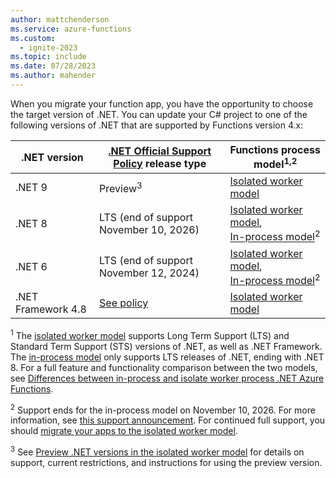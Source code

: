 ```yaml
---
author: mattchenderson
ms.service: azure-functions
ms.custom:
  - ignite-2023
ms.topic: include
ms.date: 07/28/2023
ms.author: mahender
---
```


When you migrate your function app, you have the opportunity to choose the target version of .NET. You can update your C# project to one of the following versions of .NET that are supported by Functions version 4.x: 

| .NET version | [.NET Official Support Policy] release type |  Functions process model<sup>1,2</sup> | 
| --- | --- | --- |
| .NET 9 | Preview<sup>3</sup>  | [Isolated worker model] | 
| .NET 8 | LTS (end of support November 10, 2026) | [Isolated worker model],<br/>[In-process model]<sup>2</sup>  | 
| .NET 6 | LTS (end of support November 12, 2024) |  [Isolated worker model],<br/>[In-process model]<sup>2</sup>  | 
| .NET Framework 4.8 | [See policy][netfxpolicy] | [Isolated worker model] |  

<sup>1</sup> The [isolated worker model] supports Long Term Support (LTS) and Standard Term Support (STS) versions of .NET, as well as .NET Framework. The [in-process model] only supports LTS releases of .NET, ending with .NET 8. For a full feature and functionality comparison between the two models, see [Differences between in-process and isolate worker process .NET Azure Functions](../articles/azure-functions/dotnet-isolated-in-process-differences.md). 

<sup>2</sup> Support ends for the in-process model on November 10, 2026. For more information, see [this support announcement](https://aka.ms/azure-functions-retirements/in-process-model). For continued full support, you should  [migrate your apps to the isolated worker model](../articles/azure-functions/migrate-dotnet-to-isolated-model.md).

<sup>3</sup> See [Preview .NET versions in the isolated worker model](../articles/azure-functions/dotnet-isolated-process-guide.md#preview-net-versions) for details on support, current restrictions, and instructions for using the preview version.

[.NET Official Support Policy]: https://dotnet.microsoft.com/platform/support/policy
[netfxpolicy]: https://dotnet.microsoft.com/platform/support/policy/dotnet-framework
[Isolated worker model]: ../articles/azure-functions/dotnet-isolated-process-guide.md
[In-process model]: ../articles/azure-functions/functions-dotnet-class-library.md
